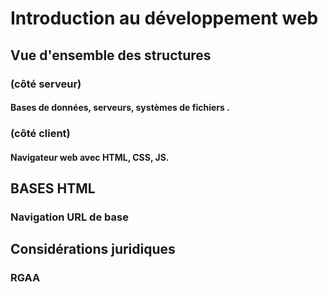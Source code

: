 # Introduction au développement web

## Vue d'ensemble des structures

### (côté serveur)
#### Bases de données, serveurs, systèmes de fichiers . 

### (côté client)
#### Navigateur web avec HTML, CSS, JS.

## BASES HTML
### Navigation URL de base

## Considérations juridiques
### RGAA